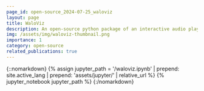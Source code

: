 ```yaml
---
page_id: open-source_2024-07-25_waloviz
layout: page
title: WaloViz
description: An open-source python package of an interactive audio player with a spectrogram built-in.
img: /assets/img/waloviz-thumbnail.png
importance: 1
category: open-source
related_publications: true
---
```


{::nomarkdown}
{% assign jupyter_path = '/waloviz.ipynb' | prepend: site.active_lang | prepend: 'assets/jupyter/' | relative_url %}
{% jupyter_notebook jupyter_path %}
{:/nomarkdown}
